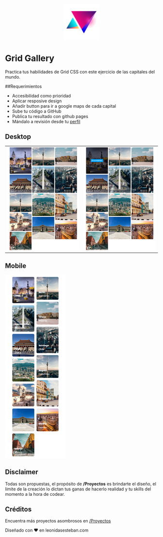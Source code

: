 <div align="center">
<img width="120px"  src="https://raw.githubusercontent.com/no-te-rindas/logo/main/Logo/LeonidasEsteban-destello-envolvente-cuadrada.png" />
</div>

# Grid Gallery

Practica tus habilidades de Grid CSS con este ejercicio de las capitales del mundo.

##Requerimientos
- Accesibilidad como prioridad
- Aplicar resposive design
- Añadir button para ir a google maps de cada capital
- Sube tu código a GitHub
- Publica tu resultado con github pages
- Mándalo a revisión desde tu [perfil](https://leonidasesteban.com/estudiante)

## Desktop

<div align="center">
  <table>
    <tr>
        <td style="text-align:center">
            <img width="400px"  src="./screenshots/screenshot_web.png"/>
        </td>
        <td style="text-align:center">           
            <img width="400px"  src="./screenshots/screenshot_web_hover.png"/>
        </td>
    </tr>
  </table>
</div>



## Mobile

<img width="200px"  src="./screenshots/screenshot_mobile.png"/>

## Disclaimer

Todas son propuestas, el propósito de **/Proyectos** es brindarte el diseño, el límite de la creación lo dictan tus ganas de hacerlo realidad y tu skills del momento a la hora de codear.

## Créditos

Encuentra más proyectos asombrosos en [/Proyectos](https://leonidasesteban.com/proyectos)

Diseñado con ♥️ en leonidasesteban.com
